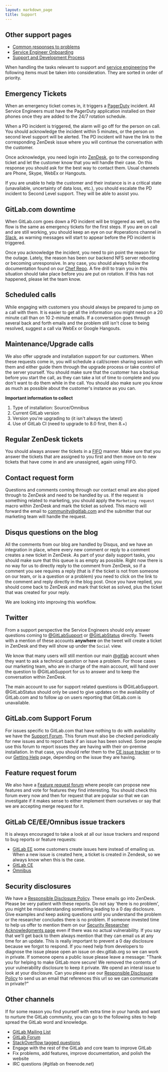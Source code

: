 ```yaml
---
layout: markdown_page
title: Support
---
```


## Other support pages

- [Common responses to problems](/handbook/support/common-responses.html)
- [Service Engineer Onboarding](/handbook/support/onboarding.html)
- [Support and Development Process](https://about.gitlab.com/handbook/support-and-development-process)

When handling the tasks relevant to support and [service engineering](/jobs/service-engineer) the following
items must be taken into consideration. They are sorted in order of priority.

## Emergency Tickets

When an emergency ticket comes in, it triggers a [PagerDuty](https://gitlab.pagerduty.com) incident. All
Service Engineers must have the PagerDuty application installed on their phones once they are added to
the 24/7 rotation schedule.

When a PD incident is triggered, the alarm will go off for the person on call. You should acknowledge the
incident within 5 minutes, or the person on second level support will be alerted. The PD incident will
have the link to the corresponding ZenDesk issue where you will continue the conversation with the customer.

Once acknowledge, you need login into [ZenDesk](https://gitlab.zendesk.com), go to the corresponding ticket
and let the customer know that you will handle their case. On this response you should ask for the best way
to contact them. Usual channels are Phone, Skype, WebEx or Hangouts.

If you are unable to help the customer and their instance is in a critical state (unavailable, uncertainty of
data loss, etc.), you should escalate the PD incident to Second Level support. They will be able to assist you.

## GitLab.com downtime

When GitLab.com goes down a PD incident will be triggered as well, so the flow is the same as emergency tickets
for the first steps. If you are on call and are still working, you should keep an eye on our #operations channel
in [Slack](https://gitlab.slack.com), as warning messages will start to appear before the PD incident is triggered.

Once you acknowledge the incident, you need to pin point the reason for the outage. Lately, the reason has been
our backend NFS server rebooting or becoming unresponsive. In any case, you should always follow the documentation
found on our [Chef Repo](https://dev.gitlab.org/gitlab/gitlabhq/issues/2624). A fire drill to train you in this
situation should take place before you are put on rotation. If this has not happened, please let the team know.

## Scheduled calls

While engaging with customers you should always be prepared to jump on a call with them. It is easier to get
all the information you might need on a 20 minute call than on 10 2-minute emails. If a conversation goes through
several back and forth emails and the problem still isn't close to being resolved, suggest a call via WebEx or
Google Hangouts.

## Maintenance/Upgrade calls

We also offer upgrade and installation support for our customers. When these requests come in, you will schedule
a call/screen sharing session with them and either guide them through the upgrade process or take control of the
server yourself. You should make sure that the customer has a backup before you start the call, as they can take
a lot of time to complete and you don't want to do them while in the call. You should also make sure you know as
much as possible about the customer's instance as you can.

**Important information to collect**

1. Type of installation: Source/Omnibus
1. Current GitLab version
1. Version you're upgrading to (it isn't always the latest)
1. Use of GitLab CI (need to upgrade to 8.0 first, then 8.+)

## Regular ZenDesk tickets

You should always answer the tickets in a [FIFO](https://en.wikipedia.org/wiki/FIFO_(computing_and_electronics))
manner. Make sure that you answer the tickets that are assigned to you first and then move on to new tickets
that have come in and are unassigned, again using FIFO.

## Contact request form

Questions and comments coming through our contact email are also piped through to ZenDesk and need to be handled
by us. If the request is something related to marketing, you should apply the `Marketing request` macro within
ZenDesk and mark the ticket as solved. This macro will forward the email to community@gitlab.com and the submitter
that our marketing team will handle the request.

## Disqus questions on the blog

All the comments from our blog are handled by Disqus, and we have an integration in place, where every new
comment or reply to a comment creates a new ticket in ZenDesk. As part of your daily support tasks, you should
make sure that this queue is as empty as possible. Right now there is no way for us to directly reply to the
comment from ZenDesk, so if a comment you see requires a reply (that is if the ticket is not from someone on
our team, or is a question or a problem) you need to click on the link to the comment and reply directly in
the blog post. Once you have replied, you should come back to ZenDesk and mark that ticket as solved, plus
the ticket that was created for your reply.

We are looking into improving this workflow.

## Twitter

From a support perspective the Service Engineers should only answer questions coming to
[@GitLabSupport](https://twitter.com/GitLabSupport) or [@GitLabStatus](https://twitter.com/GitLabStatus) directly.
Tweets with a mention of these accounts **anywhere** on the tweet will create a ticket in ZenDesk and they will
show up under the `Social` view.

We know that many users will still mention our main [@gitlab](https://twitter.com/gitlab) account when they
want to ask a technical question or have a problem. For those cases our marketing team, who are in charge of
the main account, will hand over the question to @GitLabSupport for us to answer and to keep the conversation
within ZenDesk.

The main account to use for support related questions is @GitLabSupport. @GitLabStatus should only be used to
give updates on the availability of GitLab.com and to follow up on users reporting that GitLab.com is unavailable.

## GitLab.com Support Forum

For issues specific to GitLab.com that have nothing to do with availability we have the
[Support Forum](https://gitlab.com/gitlab-com/support-forum/issues). This forum must also be checked periodically
for new issues and to report back if an issue has been solved. Some people use this forum to report issues they
are having with their on-premise installation. In that case, you should refer them to the
[CE issue tracker](https://gitlab.com/gitlab-org/gitlab-ce/issues) or to our
[Getting Help](https://about.gitlab.com/getting-help/) page, depending on the issue they are having.

## Feature request forum

We also have a [Feature request forum](http://feedback.gitlab.com/forums/176466-general) where people can propose
new features and vote for features they find interesting. You should check this forum every now and then for
request that are popular so that we can investigate if it makes sense to either implement them ourselves
or say that we are accepting merge request for it.

## GitLab CE/EE/Omnibus issue trackers

It is always encouraged to take a look at all our issue trackers and respond to bug reports or feature
requests:

- [GitLab EE](https://gitlab.com/gitlab-org/gitlab-ee/issues) some customers create issues here instead of
emailing us. When a new issue is created here, a ticket is created in Zendesk, so we always know when this is
the case.
- [GitLab CE](https://gitlab.com/gitlab-org/gitlab-ce/issues)
- [Omnibus](https://gitlab.com/gitlab-org/omnibus-gitlab/issues)

## Security disclosures

We have a [Responsible Disclosure Policy](https://about.gitlab.com/disclosure/).
These emails go into ZenDesk.
Please be very patient with these reports.
Do not say 'there is no problem', you might be misunderstanding something leading to a 0 day disclosure.
Give examples and keep asking questions until you understand the problem or the researcher concludes there is no problem.
If someone invested time to help us offer to mention them on our [Security Researcher Acknowledgments page](https://about.gitlab.com/vulnerability-acknowledgements/) even if there was no actual vulnerability.
If you say that we'll get back to them always mention that they can email us at any time for an update.
This is really important to prevent a 0 day disclosure because we forgot to respond.
If you need help from developers to diagnose the issue please open an issue on dev.gitlab.org so we can work in private.
If someone opens a public issue please leave a message: "Thank you for helping to make GitLab more secure! We removed the contents of your vulnerability disclosure to keep it private. We opend an interal issue to look at your disclosure. Can you please use our [Responsible Disclosure Policy](https://about.gitlab.com/disclosure/) to send us an email that references this url so we can communicate in private?"

## Other channels

If for some reason you find yourself with extra time in your hands and want to nurture the GitLab community,
you can go to the following sites to help spread the GitLab word and knowledge.

- [GitLab Mailing List](https://groups.google.com/forum/#!forum/gitlabhq)
- [GitLab Forum](https://forum.gitlab.com/)
- [StackOverflow tagged questions](http://stackoverflow.com/questions/tagged/gitlab)
- Engage with the rest of the GitLab and core team to improve GitLab
- Fix problems, add features, improve documentation, and polish the website
- IRC questions (#gitlab on freenode.net)
